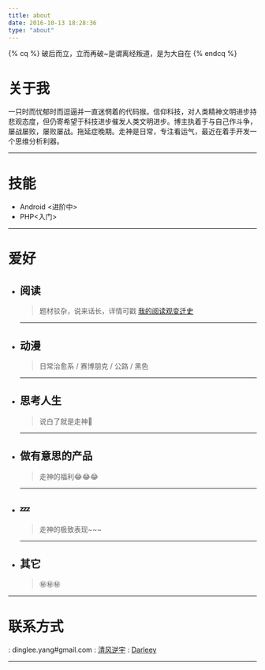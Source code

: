 ```yaml
---
title: about
date: 2016-10-13 18:28:36
type: "about"
---
```


{% cq %}  破后而立，立而再破~是谓离经叛道，是为大自在 {% endcq %}

# 关于我

一只时而忧郁时而逗逼并一直迷惘着的代码猴。信仰科技，对人类精神文明进步持悲观态度，但仍寄希望于科技进步催发人类文明进步。博主执着于与自己作斗争，屡战屡败，屡败屡战。拖延症晚期。走神是日常，专注看运气，最近在着手开发一个思维分析利器。

---

# 技能

- Android <进阶中>
- PHP<入门>

---



# 爱好

- ## 阅读

  > 题材驳杂，说来话长，详情可戳 [我的阅读观变迁史](http://darleey.me/the-transformation-of-my-taste-on-reading-materials/)

  ---

- ## 动漫
  > 日常治愈系 / 赛博朋克 / 公路 / 黑色
  ---
- ## 思考人生
  > 说白了就是走神​:pill:​
  ---
- ## 做有意思的产品
  > 走神的福利:joy::joy::joy:
  ---
- ##  :zzz:  
  > 走神的极致表现~~~
  ---
- ## 其它
  > :secret::secret::secret:
---




# 联系方式

<i class="fa fa-envelope-o fa-2x"></i> :      dinglee.yang#gmail.com
<i class="fa fa-weibo fa-2x"></i> :      [清风逆宇](http://weibo.com/waood)
<i class="fa fa-github fa-2x"></i>   :      [Darleey](https://github.com/Darleey)





---



<div class="ds-recent-visitors" data-num-items="28" data-avatar-size="42" id="ds-recent-visitors"></div>


